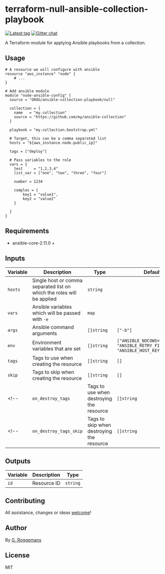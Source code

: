 # terraform-null-ansible-collection-playbook

[![Latest tag][tag_image]][tag_url]
[![Gitter chat][gitter_image]][gitter_url]

A Terraform module for applying Ansible playbooks from a collection.

## Usage

```hcl
# A resource we will configure with ansible
resource "aws_instance" "node" {
    # ...
}

# Add ansible module
module "node-ansible-config" {
  source = "GROG/ansible-collection-playbook/null"

  collection = {
    name   = "my.collection"
    source = "https://github.com/my/ansible-collection"
  }

  playbook = "my.collection.bootstrap.yml"

  # Target, this can be a comma separated list
  hosts = "${aws_instance.node.public_ip}"

  tags = ["deploy"]

  # Pass variables to the role
  vars = {
    test     = "1,2,3,4"
    list_var = ["one", "two", "three", "four"]

    number = 1234

    complex = {
        key1 = "value1",
        key2 = "value2"
    }

  }
}
```

## Requirements

- ansible-core-2.11.0 +

## Inputs

| Variable | Description | Type | Default value |
|----------|-------------|------|---------------|
| `hosts` | Single host or comma separated list on which the roles will be applied | `string` | |
| `vars` | Ansible variables which will be passed with `-e` | `map` | |
| `args` | Ansible command arguments | `[]string` | `["-b"]` |
| `env` | Environment variables that are set | `[]string` | `["ANSIBLE_NOCOWS=true", "ANSIBLE_RETRY_FILES=false", "ANSIBLE_HOST_KEY_CHECKING=false"]` |
| `tags` | Tags to use when creating the resource | `[]string`  | `[]` |
| `skip` | Tags to skip when creating the resource | `[]string`  | `[]` |
<!--| `on_destroy_tags` | Tags to use when destroying the resource | `[]string`  | `[]` |-->
<!--| `on_destroy_tags_skip` | Tags to skip when destroying the resource | `[]string`  | `[]` |-->

## Outputs

| Variable | Description | Type |
|----------|-------------|------|
| `id` | Resource ID | `string` |

## Contributing

All assistance, changes or ideas [welcome][issues]!

## Author

By [G. Roggemans][groggemans]

## License

MIT

[tag_image]:    https://img.shields.io/github/tag/GROG/terraform-null-ansible-collection-playbook.svg
[tag_url]:      https://github.com/GROG/terraform-null-ansible-collection-playbook
[gitter_image]: https://badges.gitter.im/GROG/chat.svg
[gitter_url]:   https://gitter.im/GROG/chat

[issues]:       https://github.com/GROG/terraform-null-ansible-collection-playbook
[groggemans]:   https://github.com/groggemans
